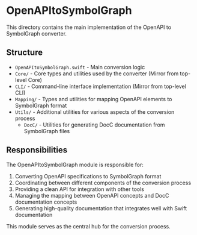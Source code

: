# OpenAPItoSymbolGraph

This directory contains the main implementation of the OpenAPI to SymbolGraph converter.

## Structure

- `OpenAPItoSymbolGraph.swift` - Main conversion logic
- `Core/` - Core types and utilities used by the converter (Mirror from top-level Core)
- `CLI/` - Command-line interface implementation (Mirror from top-level CLI)
- `Mapping/` - Types and utilities for mapping OpenAPI elements to SymbolGraph format
- `Utils/` - Additional utilities for various aspects of the conversion process
  - `DocC/` - Utilities for generating DocC documentation from SymbolGraph files

## Responsibilities

The OpenAPItoSymbolGraph module is responsible for:

1. Converting OpenAPI specifications to SymbolGraph format
2. Coordinating between different components of the conversion process
3. Providing a clean API for integration with other tools
4. Managing the mapping between OpenAPI concepts and DocC documentation concepts
5. Generating high-quality documentation that integrates well with Swift documentation

This module serves as the central hub for the conversion process. 
